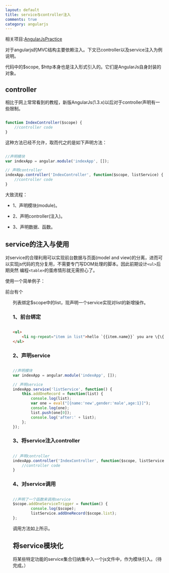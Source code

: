 ```yaml
---
layout: default
title: service与controller注入
comments: true
category: angularjs
---
```




相关项目:[AngularJsPractice](https://github.com/WengShengyuan/angularjsPractice)

对于angularjs的MVC结构主要依赖注入。下文已controller以及service注入为例说明。

代码中的$scope, $http本身也是注入形式引入的。它们是AngularJs自身封装的对象。

## controller

相比于网上常常看到的教程，新版AngularJs(1.3.x)以后对于controller声明有一些限制。

```javascript

function IndexController($scope) {
	//controller code
}

```

这种方法已经不允许，取而代之的是如下声明方法：

```javascript

//声明模块
var indexApp = angular.module('indexApp', []);

// 声明controller
indexApp.controller('IndexController', function($scope, listService) {
	//controller code
}

```

大致流程：

* 1、声明模块(module)。

* 2、声明controller(注入)。

* 3、声明数据、函数。

## service的注入与使用

对service的合理利用可以实现前台数据与页面(model and view)的分离，进而可以实现js代码的充分复用，不需要专门写DOM处理的脚本。因此前期设计`<ul>`后期突然
编程`<table>`的蛋疼情形就无需担心了。

使用一个简单例子：

前台有个<ul>列表绑定$scope中的list，现声明一个service实现对list的新增操作。

### 1、前台绑定

```HTML

<ul>
	<li ng-repeat="item in list">hello `{{item.name}}` you are \{\{item.gender}} and \{\{item.age}} years old</li>
</ul>

```

### 2、声明service

```javascript

//声明模块
var indexApp = angular.module('indexApp', []);

// 声明service
indexApp.service('listService', function() {
	this.addOneRecord = function(list) {
		console.log(list);
		var one = eval("[{name:'new',gender:'male',age:1}]");
		console.log(one);
		list.push(one[0]);
		console.log('after:' + list);
	};
});

```

### 3、将service注入controller

```javascript

// 声明controller
indexApp.controller('IndexController', function($scope, listService){
	//controller code
}

```


### 4、对service调用

```javascript

//声明了一个函数来调用service
$scope.addOneServiceTrigger = function() {
		console.log($scope);
		listService.addOneRecord($scope.list);
};

```

调用方法如上所示。

## 将service模块化

将某些特定功能的service集合归纳集中入一个js文件中，作为模块引入。（待完成。）
